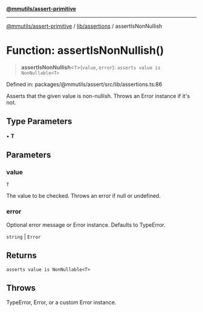 [**@mmutils/assert-primitive**](../../../README.md)

***

[@mmutils/assert-primitive](../../../modules.md) / [lib/assertions](../README.md) / assertIsNonNullish

# Function: assertIsNonNullish()

> **assertIsNonNullish**\<`T`\>(`value`, `error`): `asserts value is NonNullable<T>`

Defined in: packages/@mmutils/assert/src/lib/assertions.ts:86

Asserts that the given value is non-nullish. Throws an Error instance if it's
not.

## Type Parameters

• **T**

## Parameters

### value

`T`

The value to be checked. Throws an error if null or undefined.

### error

Optional error message or Error instance. Defaults to TypeError.

`string` | `Error`

## Returns

`asserts value is NonNullable<T>`

## Throws

TypeError, Error, or a custom Error instance.
